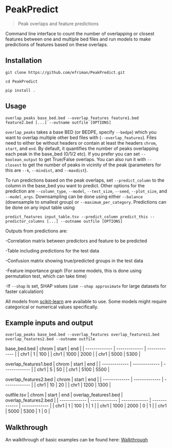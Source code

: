 # PeakPredict
> Peak overlaps and feature predictions

Command line interface to count the number of overlapping or closest features between one and multiple bed files and run models to make predictions of features based on these overlaps.

## Installation
`git clone https://github.com/efriman/PeakPredict.git`

`cd PeakPredict`

`pip install .`

## Usage
`overlap_peaks base_bed.bed --overlap_features feature1.bed feature2.bed [...] --outname outfile [OPTIONS]`

`overlap_peaks` takes a base BED (or BEDPE, specify `--bedpe`) which you want to overlap multiple other bed files with (`--overlap_features`). Files need to either be without headers or contain at least the headers `chrom`, `start`, and `end`. By default, it quantifies the number of peaks overlapping each peak in the base_bed (0/1/2 etc). If you prefer you can set `--boolean_output` to get True/False overlaps. You can also run it with `--closest` to get the number of peaks in vicinity of the peak (parameters for this are `--k`, `--mindist`, and `--maxdist`).

To run predictions based on the peak overlaps, set `--predict_column` to the column in the base_bed you want to predict. Other options for the prediction are `--column_type`, `--model`, `--test_size`, `--seed`, `--plot_size`, and `--model_args`. Downsampling can be done using either `--balance` (downsample to smallest group) or `--maximum_per_category`. Predictions can be done on any input table using

`predict_features input_table.tsv --predict_column predict_this --predictor_columns [...] --outname outfile [OPTIONS]`

Outputs from predictions are:

-Correlation matrix between predictors and feature to be predicted

-Table including predictions for the test data

-Confusion matrix showing true/predicted groups in the test data

-Feature importance graph (For some models, this is done using permutation test, which can take time)

-If `--shap` is set, SHAP values (use  `--shap approximate` for large datasets for faster calculation)

All models from [scikit-learn](https://scikit-learn.org/) are available to use. Some models might require categorical or numerical values specifically.


## Example inputs and output
`overlap_peaks base_bed.bed --overlap_features overlap_features1.bed overlap_features2.bed --outname outfile`

base_bed.bed
| chrom  | start | end |
| ------------- | ------------- | ------------- |
| chr1  | 1  | 100 |
| chr1  | 1000  | 2000 |
| chr1  | 5000  | 5300 |

overlap_features1.bed
| chrom  | start | end |
| ------------- | ------------- | ------------- |
| chr1  | 5  | 50 |
| chr1  | 5100  | 5500 |

overlap_features2.bed
| chrom  | start | end |
| ------------- | ------------- | ------------- |
| chr1  | 10  | 20 |
| chr1  | 1200  | 1300 |

outfile.tsv
| chrom  | start | end | overlap_features1.bed | overlap_features2.bed |
| ------------- | ------------- | ------------- | ------------- | ------------- |
| chr1  | 1  | 100 | 1 | 1 |
| chr1  | 1000  | 2000 | 0 | 1 |
| chr1  | 5000  | 5300 | 1 | 0 |

## Walkthrough
An walkthrough of basic examples can be found here: [Walkthrough](https://github.com/efriman/PeakPredict/blob/main/docs/Walkthrough_examples.ipynb)
